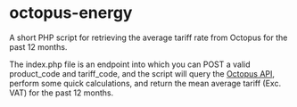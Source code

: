 # octopus-energy
A short PHP script for retrieving the average tariff rate from Octopus for the past 12 months.

The index.php file is an endpoint into which you can POST a valid product_code and tariff_code, and the script will query the <a href="https://developer.octopus.energy/docs/api/#list-tariff-charges">Octopus API</a>, perform some quick calculations, and return the mean average tariff (Exc. VAT) for the past 12 months.
